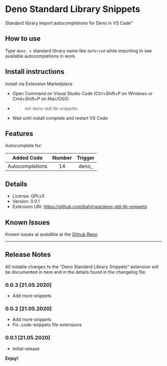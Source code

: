 # Deno Standard Library Snippets

Standard library import autocompletions for Deno in VS Code"

## How to use

Type `deno_` + standard library name like `deferred` while importing to see available autocompletions in work.

## Install instructions

Install via Extension Marketplace

-   Open Command on Visual Studio Code (Ctrl+Shift+P on Windows or Cmd+Shift+P on Mac/OSX)
-   > ext deno-std-lib-snippets
-   Wait until install complete and restart VS Code

## Features

Autocomplete for:

| Added Code       | Number    | Trigger   |
| -----------------| :-------: | :-------: |
| Autocompletions  |    14     | deno_     |

## Details

-   License: GPLv3
-   Version: 0.0.1
-   Extension URI: https://github.com/bahiirwa/deno-std-lib-snippets

## Known Issues

Known issues at avaialble at the [Github Repo](https://github.com/bahiirwa/deno-std-lib-snippets/issues)

-----------------------------------------------------------------------------------------------------------

## Release Notes

All notable changes to the "Deno Standard Library Snippets" extension will be documented in here and in the details found in the changelog file.

### 0.0.3 [21.05.2020]

- Add more snippets

### 0.0.2 [21.05.2020]

- Add more snippets
- Fix .code-snippets file extensions

### 0.0.1 [21.05.2020]

- Initial release

**Enjoy!**
